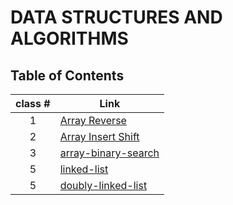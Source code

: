 # DATA STRUCTURES AND ALGORITHMS

## Table of Contents

| class # | Link |
|:-------:|------|
|  1      | [Array Reverse](./array_reverse/README.md)     |
|  2      | [Array Insert Shift](./array_insert_shift/README.md)     |
|  3      | [array-binary-search](./array_binary_search/README.md)     |
|  5      | [linked-list](./linked_list/README.md)     |
|  5      | [doubly-linked-list](./doubly_linked_list/README.md)     |
